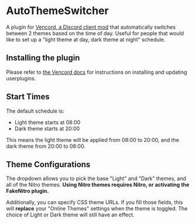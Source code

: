 # AutoThemeSwitcher

A plugin for [Vencord, a Discord client mod](https://vencord.dev) that automatically switches between 2 themes based on the time of day. Useful for people that would like to set up a "light theme at day, dark theme at night" schedule.

## Installing the plugin

Please refer to [the Vencord docs](https://docs.vencord.dev/installing/custom-plugins/) for instructions on installing and updating userplugins.

## Start Times

The default schedule is:
- Light theme starts at 08:00
- Dark theme starts at 20:00

This means the light theme will be applied from 08:00 to 20:00, and the dark theme from 20:00 to 08:00.

## Theme Configurations

The dropdown allows you to pick the base "Light" and "Dark" themes, and all of the Nitro themes. **Using Nitro themes requires Nitro, or activating the FakeNitro plugin.**

Additionally, you can specify CSS theme URLs. If you fill those fields, this will **replace** your "Online Themes" settings when the theme is toggled. The choice of Light or Dark theme will still have an effect.
